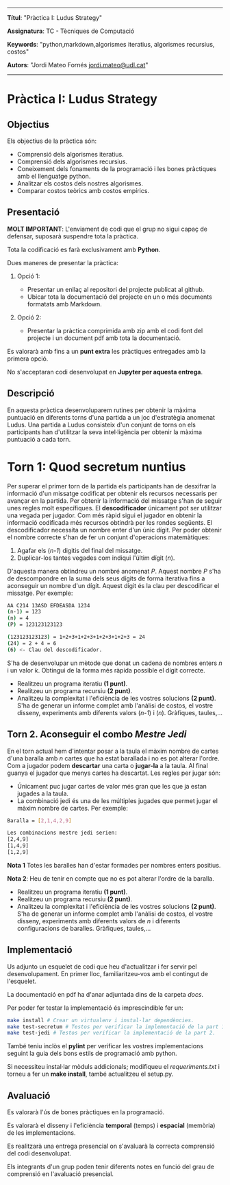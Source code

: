 ----
**Títul**: "Pràctica I: Ludus Strategy"

**Assignatura**: TC - Tècniques de Computació

**Keywords**: "python,markdown,algorismes iteratius, algorismes recursius, costos"

**Autors**: "Jordi Mateo Fornés <jordi.mateo@udl.cat>"

----

# Pràctica I: Ludus Strategy 

## Objectius

Els objectius de la pràctica són:

* Comprensió dels algorismes iteratius.
* Comprensió dels algorismes recursius.
* Coneixement dels fonaments de la programació i les bones pràctiques amb el llenguatge python.
* Analitzar els costos dels nostres algorismes.
* Comparar costos teòrics amb costos empírics.

## Presentació

**MOLT IMPORTANT**: L'enviament de codi que el grup no sigui capaç de defensar, suposarà suspendre tota la pràctica.

Tota la codificació es farà exclusivament amb **Python**.

Dues maneres de presentar la pràctica:

1. Opció 1:
   * Presentar un enllaç al repositori del projecte publicat al github.
   * Ubicar tota la documentació del projecte en un o més documents formatats amb Markdown.

2. Opció 2:
    * Presentar la pràctica comprimida amb zip amb el codi font del projecte i un document pdf amb tota la documentació.

Es valorarà amb fins a un **punt extra** les pràctiques entregades amb la primera opció.

No s'acceptaran codi desenvolupat en **Jupyter per aquesta entrega**.

## Descripció

En aquesta pràctica desenvoluparem rutines per obtenir la màxima puntuació en diferents torns d'una partida a un joc d'estratègia anomenat Ludus. Una partida a Ludus consisteix d'un conjunt de torns on els participants han d'utilitzar la seva intel·ligència per obtenir la màxima puntuació a cada torn.

# Torn 1: Quod secretum nuntius

Per superar el primer torn de la partida els participants han de desxifrar la informació d'un missatge codificat per obtenir els recursos necessaris per avançar en la partida. Per obtenir la informació del missatge s'han de seguir unes regles molt específiques. El **descodificador** únicament pot ser utilitzar una vegada per jugador. Com més ràpid sigui el jugador en obtenir la informació codificada més recursos obtindrà per les rondes següents. El descodificador necessita un nombre enter d'un únic dígit. Per poder obtenir el nombre correcte s'han de fer un conjunt d'operacions matemàtiques:

1. Agafar els (*n-1*) digitis del final del missatge.
2. Duplicar-los tantes vegades com indiqui l'últim dígit (*n*).

D'aquesta manera obtindreu un nombré anomenat *P*. Aquest nombre *P* s'ha de descompondre en la suma dels seus dígits de forma iterativa fins a aconseguir un nombre d'un dígit. Aquest dígit és la clau per descodificar el missatge. Per exemple:

```sh
AA C214 13ASD EFDEASDA 1234
(n-1) = 123
(n) = 4
(P) = 123123123123

(123123123123) = 1+2+3+1+2+3+1+2+3+1+2+3 = 24
(24) = 2 + 4 = 6
(6) <- Clau del descodificador.
```

S'ha de desenvolupar un mètode que donat un cadena de nombres enters *n* i un valor *k*. Obtingui de la forma més ràpida possible el dígit correcte.

* Realitzeu un programa iteratiu **(1 punt)**.
* Realitzeu un programa recursiu **(2 punt)**.
* Analitzeu la complexitat i  l'eficiència de les vostres solucions **(2 punt)**. S'ha de generar un informe complet amb l'anàlisi de costos, el vostre disseny, experiments amb diferents valors (*n-1*) i (*n*). Gràfiques, taules,...

## Torn 2. Aconseguir el combo *Mestre Jedi* 

En el torn actual hem d'intentar posar a la taula el màxim nombre de cartes d'una baralla amb *n* cartes que ha estat barallada i no es pot alterar l'ordre. Com a jugador podem **descartar** una carta o **jugar-la** a la taula. Al final guanya el jugador que menys cartes ha descartat. Les regles per jugar són:

* Únicament puc jugar cartes de valor més gran que les que ja estan jugades a la taula.
* La combinació jedi és una de les múltiples jugades que permet jugar el màxim nombre de cartes. 
Per exemple:

```sh
Baralla = [2,1,4,2,9]

Les combinacions mestre jedi serien:
[2,4,9]
[1,4,9]
[1,2,9]
```

**Nota 1** Totes les baralles han d'estar formades per nombres enters positius.

**Nota 2**: Heu de tenir en compte que no es pot alterar l'ordre de la baralla.

* Realitzeu un programa iteratiu **(1 punt)**.
* Realitzeu un programa recursiu **(2 punt)**.
* Analitzeu la complexitat i  l'eficiència de les vostres solucions **(2 punt)**. S'ha de generar un informe complet amb l'anàlisi de costos, el vostre disseny, experiments amb diferents valors de $n$ i diferents configuracions de baralles. Gràfiques, taules,...

## Implementació

Us adjunto un esquelet de codi que heu d'actualitzar i fer servir pel desenvolupament. En primer lloc, familiaritzeu-vos amb el contingut de l'esquelet.

La documentació en pdf ha d'anar adjuntada dins de la carpeta *docs*.

Per poder fer testar la implementació és imprescindible fer un:

```sh
make install # Crear un virtualenv i instal·lar dependències.
make test-secretum # Testos per verificar la implementació de la part 1.
make test-jedi # Testos per verificar la implementació de la part 2.
```

També teniu inclòs el **pylint** per verificar les vostres implementacions seguint la guia dels bons estils de programació amb python.

Si necessiteu instal·lar mòduls addicionals; modifiqueu el *requeriments.txt* i torneu a fer un **make install**, també actualitzeu el setup.py.

## Avaluació

Es valorarà l'ús de bones pràctiques en la programació.

Es valorarà el disseny i l'eficiència **temporal** (temps) i **espacial** (memòria) de les implementacions.

Es realitzarà una entrega presencial on s'avaluarà la correcta comprensió del codi desenvolupat.

Els integrants d'un grup poden tenir diferents notes en funció del grau de comprensió en l'avaluació presencial.
